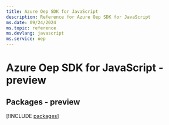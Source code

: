 ```yaml
---
title: Azure Oep SDK for JavaScript
description: Reference for Azure Oep SDK for JavaScript
ms.date: 09/24/2024
ms.topic: reference
ms.devlang: javascript
ms.service: oep
---
```

# Azure Oep SDK for JavaScript - preview
## Packages - preview
[!INCLUDE [packages](oep-index.md)]